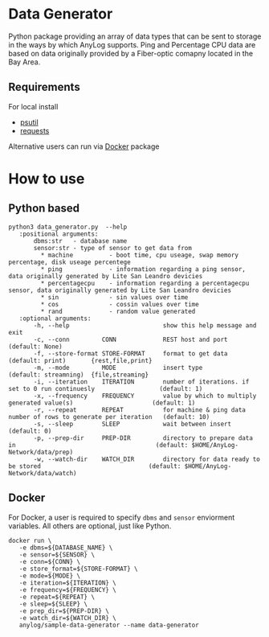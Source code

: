 # Data Generator 
Python package providing an array of data types that can be sent to storage in the ways by which AnyLog supports. 
Ping and Percentage CPU data are based on data originally provided by a Fiber-optic comapny located in the Bay Area.

## Requirements 
For local install 
   * [psutil](https://pypi.org/project/psutil/)
   * [requests](https://pypi.org/project/requests/) 

Alternative users can run via [Docker](https://docs.docker.com/engine/install/) package

# How to use 
## Python based
```
python3 data_generator.py  --help
   :positional arguments:
       dbms:str   - database name 
       sensor:str - type of sensor to get data from
         * machine          - boot time, cpu useage, swap memory percentage, disk useage percentege 
         * ping             - information regarding a ping sensor, data originally generated by Lite San Leandro devicies
         * percentagecpu    - information regarding a percentagecpu sensor, data originally generated by Lite San Leandro devicies
         * sin              - sin values over time 
         * cos              - cossin values over time      
         * rand             - random value generated 
   :optional arguments:
       -h, --help                          show this help message and exit
       -c, --conn         CONN             REST host and port                                                 (default: None)
       -f, --store-format STORE-FORMAT     format to get data                                                 (default: print)       {rest,file,print}
       -m, --mode         MODE             insert type                                                        (default: streamning)  {file,streaming}
       -i, --iteration    ITERATION        number of iterations. if set to 0 run continuesly                  (default: 1)
       -x, --frequency    FREQUENCY        value by which to multiply generated value(s)                      (default: 1)
       -r, --repeat       REPEAT           for machine & ping data number of rows to generate per iteration   (default: 10)
       -s, --sleep        SLEEP            wait between insert                                                (default: 0)
       -p, --prep-dir     PREP-DIR         directory to prepare data in                                       (default: $HOME/AnyLog-Network/data/prep)
       -w, --watch-dir    WATCH_DIR        directory for data ready to be stored                              (default: $HOME/AnyLog-Network/data/watch)
```

## Docker 
For Docker, a user is required to specify `dbms` and `sensor` enviorment variables. All others are optional, just like Python.  

```
docker run \
   -e dbms=${DATABASE_NAME} \ 
   -e sensor=${SENSOR} \ 
   -e conn=${CONN} \ 
   -e store_format=${STORE-FORMAT} \ 
   -e mode=${MODE} \
   -e iteration=${ITERATION} \ 
   -e frequency=${FREQUENCY} \ 
   -e repeat=${REPEAT} \ 
   -e sleep=${SLEEP} \ 
   -e prep_dir=${PREP-DIR} \ 
   -e watch_dir=${WATCH_DIR} \ 
   anylog/sample-data-generator --name data-generator 
```

